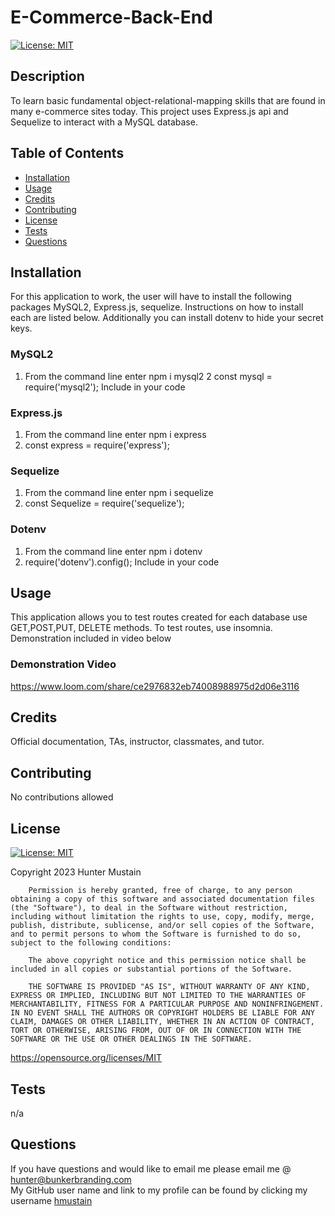 # E-Commerce-Back-End
[![License: MIT](https://img.shields.io/badge/License-MIT-yellow.svg)](https://opensource.org/licenses/MIT)
        

## Description
To learn basic fundamental object-relational-mapping skills that are found in many e-commerce sites today. This project uses Express.js api and Sequelize to interact with a MySQL database.

## Table of Contents

- [Installation](#installation)
- [Usage](#usage)
- [Credits](#credits)
- [Contributing](#contributing)
- [License](#license)
- [Tests](#tests)
- [Questions](#questions)

## Installation
For this application to work, the user will have to install the following packages MySQL2, Express.js, sequelize. Instructions on how to install each are listed below. Additionally you can install dotenv to hide your secret keys.

### MySQL2
1) From the command line enter npm i mysql2
2 const mysql = require('mysql2'); Include in your code

### Express.js
1) From the command line enter npm i express
2) const express = require('express');

### Sequelize
1) From the command line enter npm i sequelize
2) const Sequelize = require('sequelize');

### Dotenv
1) From the command line enter npm i dotenv
2) require('dotenv').config(); Include in your code

## Usage
This application allows you to test routes created for each database use GET,POST,PUT, DELETE methods. To test routes, use insomnia. Demonstration included in video below

### Demonstration Video
https://www.loom.com/share/ce2976832eb74008988975d2d06e3116

## Credits
Official documentation, TAs, instructor, classmates, and tutor.

## Contributing
No contributions allowed <br>


## License
[![License: MIT](https://img.shields.io/badge/License-MIT-yellow.svg)](https://opensource.org/licenses/MIT)
        
Copyright 2023 Hunter Mustain

        Permission is hereby granted, free of charge, to any person obtaining a copy of this software and associated documentation files (the "Software"), to deal in the Software without restriction, including without limitation the rights to use, copy, modify, merge, publish, distribute, sublicense, and/or sell copies of the Software, and to permit persons to whom the Software is furnished to do so, subject to the following conditions:
        
        The above copyright notice and this permission notice shall be included in all copies or substantial portions of the Software.
        
        THE SOFTWARE IS PROVIDED "AS IS", WITHOUT WARRANTY OF ANY KIND, EXPRESS OR IMPLIED, INCLUDING BUT NOT LIMITED TO THE WARRANTIES OF MERCHANTABILITY, FITNESS FOR A PARTICULAR PURPOSE AND NONINFRINGEMENT. IN NO EVENT SHALL THE AUTHORS OR COPYRIGHT HOLDERS BE LIABLE FOR ANY CLAIM, DAMAGES OR OTHER LIABILITY, WHETHER IN AN ACTION OF CONTRACT, TORT OR OTHERWISE, ARISING FROM, OUT OF OR IN CONNECTION WITH THE SOFTWARE OR THE USE OR OTHER DEALINGS IN THE SOFTWARE.
https://opensource.org/licenses/MIT
        

## Tests
n/a

## Questions
If you have questions and would like to email me please email me @ hunter@bunkerbranding.com <br>
My GitHub user name and link to my profile can be found by clicking my username <a href="https://github.com/hmustain">hmustain</a>

